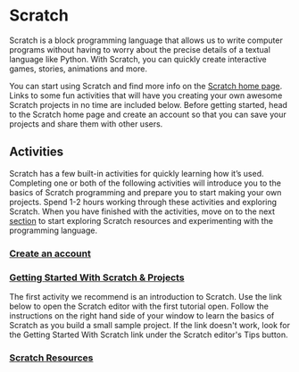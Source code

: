 Scratch
=======
Scratch is a block programming language that allows us to write computer programs without having to worry about the precise details of a textual language like Python. With Scratch, you can quickly create interactive games, stories, animations and more.

You can start using Scratch and find more info on the <a href="http://scratch.mit.edu" target="new">Scratch home page</a>. Links to some fun activities that will have you creating your own awesome Scratch projects in no time are included below. Before getting started, head to the Scratch home page and create an account so that you can save your projects and share them with other users.

## Activities
Scratch has a few built-in activities for quickly learning how it’s used. Completing one or both of the following activities will introduce you to the basics of Scratch programming and prepare you to start making your own projects. Spend 1-2 hours working through these activities and exploring Scratch. When you have finished with the activities, move on to the next [section](README.md#projects) to start exploring Scratch resources and experimenting with the programming language.

### [Create an account](CreateAnAccount.md)


### [Getting Started With Scratch & Projects](GettingStartedWithScratch.md)
The first activity we recommend is an introduction to Scratch. Use the link below to open the Scratch editor with the first tutorial open. Follow the instructions on the right hand side of your window to learn the basics of Scratch as you build a small sample project. If the link doesn't work, look for the Getting Started With Scratch link under the Scratch editor's Tips button.
   

### [Scratch Resources](ScratchResources.md)   
